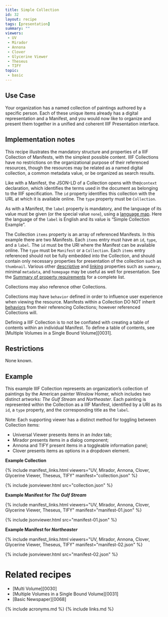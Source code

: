 ```yaml
---
title: Simple Collection
id: 32
layout: recipe
tags: [presentation]
summary: ""
viewers:
 - UV
 - Mirador
 - Annona
 - Clover
 - Glycerine Viewer
 - Theseus
 - TIFY
topic:
 - basic
---
```


## Use Case

Your organization has a named collection of paintings authored by a specific person. Each of these unique items already has a digital representation and a Manifest, and you would now like to organize and present them together in a unified and coherent IIIF Presentation interface.

## Implementation notes

This recipe illustrates the mandatory structure and properties of a IIIF Collection of Manifests, with the simplest possible content. IIIF Collections have no restrictions on the organizational purpose of their referenced resources, though the resources may be related as a named digital collection, a common metadata value, or be organized as search results.

Like with a Manifest, the JSON-LD of a Collection opens with the`@context` declaration, which identifies the terms used in the document as belonging to the IIIF specification. The `id` property identifies this collection with the URL at which it is available online. The `type` property must be `Collection`.

As with a Manifest, the `label` property is mandatory, and the language of its value must be given (or the special value `none`), using a [language map](https://iiif.io/api/presentation/3.0/#language-of-property-values). Here the language of the `label` is English and its value is “Simple Collection Example”.

The Collection `items` property is an array of referenced Manifests. In this example there are two Manifests. Each `items` entry must have an `id`, `type`, and a `label`. The `id` must be the URI where the Manifest can be available online. The `type` must be `Manifest` or a `Collection`. Each `items` entry referenced should not be fully embedded into the Collection, and should contain only necessary properties for presentation of the collection such as `thumbnail`. Various other [descriptive](https://iiif.io/api/presentation/3.0/#31-descriptive-properties) and [linking](https://iiif.io/api/presentation/3.0/#33-linking-properties) properties such as `summary`, minimal `metadata`, and `homepage` may be useful as well for presentation. See the [Summary of property requirements](https://iiif.io/api/presentation/3.0/#a-summary-of-property-requirements) for a complete list.

Collections may also reference other Collections.

Collections may have `behavior` defined in order to influence user experience when viewing the resource. Manifests within a Collection DO NOT inherit [behaviors](https://iiif.io/api/presentation/3.0/#behavior) from their referencing Collections; however referenced Collections will.

Defining a IIIF Collection is to not be conflated with creating a table of contents within an individual Manifest. To define a table of contents, see [Multiple Volumes in a Single Bound Volume][0031].

## Restrictions

None known.

## Example

This example IIIF Collection represents an organization’s collection of paintings by the American painter Winslow Homer, which includes two distinct artworks: _The Gulf Stream_ and _Northeaster_. Each painting is represented within the Collection as a IIIF Manifest, identified by a URI as its `id`, a `type` property, and the corresponding title as the `label`.

Note: Each supporting viewer has a distinct method for toggling between Collection items:

- Universal Viewer presents items in an _Index_ tab;
- Mirador presents items in a dialog component;
- Annona and TIFY present items in a toggleable information panel;
- Clover presents items as options in a dropdown element.

**Example Collection**

{% include manifest_links.html viewers="UV, Mirador, Annona, Clover, Glycerine Viewer, Theseus, TIFY" manifest="collection.json" %}

{% include jsonviewer.html src="collection.json" %}

**Example Manifest for _The Gulf Stream_**

{% include manifest_links.html viewers="UV, Mirador, Annona, Clover, Glycerine Viewer, Theseus, TIFY" manifest="manifest-01.json" %}

{% include jsonviewer.html src="manifest-01.json" %}

**Example Manifest for _Northeaster_**

{% include manifest_links.html viewers="UV, Mirador, Annona, Clover, Glycerine Viewer, Theseus, TIFY" manifest="manifest-02.json" %}

{% include jsonviewer.html src="manifest-02.json" %}

# Related recipes

* [Multi Volume][0030]
* [Multiple Volumes in a Single Bound Volume][0031]
* [Basic Newspaper][0068]

{% include acronyms.md %}
{% include links.md %}
